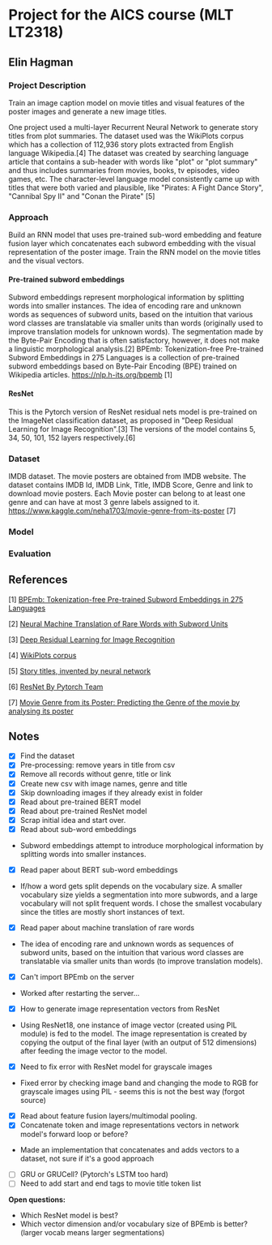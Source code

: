 # Project for the AICS course (MLT LT2318)

## Elin Hagman

### Project Description

Train an image caption model on movie titles and visual features of the poster images and generate a new image titles.

One project used a multi-layer Recurrent Neural Network to generate story titles from plot summaries. The dataset used was the WikiPlots corpus which has a collection of 112,936 story plots extracted from English language Wikipedia.[4]  The dataset was created by searching language article that contains a sub-header with words like "plot" or "plot summary" and thus includes summaries from movies, books, tv episodes, video games, etc.  The character-level language model consistently came up with titles that were both varied and plausible, like "Pirates: A Fight Dance Story", "Cannibal Spy II" and "Conan the Pirate" [5]

### Approach

Build an RNN model that uses pre-trained sub-word embedding and feature fusion layer which concatenates each subword embedding with the visual representation of the poster image. Train the RNN model on the movie titles and the visual vectors.

#### Pre-trained subword embeddings

Subword embeddings represent morphological information by splitting words into smaller instances. The idea of encoding rare and unknown words as sequences of subword units, based on the intuition that various word classes are translatable via smaller units than words (originally used to improve translation models for unknown words). The segmentation made by the Byte-Pair Encoding that is often satisfactory, however, it does not make a linguistic morphological analysis.[2] BPEmb: Tokenization-free Pre-trained Subword Embeddings in 275 Languages is a collection of pre-trained subword embeddings based on Byte-Pair Encoding (BPE) trained on Wikipedia articles. https://nlp.h-its.org/bpemb [1]

#### ResNet

This is the Pytorch version of ResNet residual nets model is pre-trained on the ImageNet classification dataset, as proposed in "Deep Residual Learning for Image Recognition".[3] The versions of the model contains 5, 34, 50, 101, 152 layers respectively.[6]

### Dataset

IMDB dataset. The movie posters are obtained from IMDB website. The dataset contains IMDB Id, IMDB Link, Title, IMDB Score, Genre and link to download movie posters. Each Movie poster can belong to at least one genre and can have at most 3 genre labels assigned to it. https://www.kaggle.com/neha1703/movie-genre-from-its-poster [7]

### Model

### Evaluation

## References

[1]
[BPEmb: Tokenization-free Pre-trained Subword Embeddings in 275 Languages](https://www.aclweb.org/anthology/L18-1473/)

[2]
[Neural Machine Translation of Rare Words with Subword Units](https://www.aclweb.org/anthology/P16-1162/)

[3]
[Deep Residual Learning for Image Recognition](https://arxiv.org/abs/1512.03385)

[4]
[WikiPlots corpus](https://github.com/markriedl/WikiPlots)

[5]
[Story titles, invented by neural network](https://aiweirdness.com/post/160014619217/story-titles-invented-by-neural-network)

[6]
[ResNet By Pytorch Team](https://pytorch.org/hub/pytorch_vision_resnet/)

[7]
[Movie Genre from its Poster: Predicting the Genre of the movie by analysing its poster](https://www.kaggle.com/neha1703/movie-genre-from-its-poster)

## Notes

- [x] Find the dataset
- [x] Pre-processing: remove years in title from csv
- [x] Remove all records without genre, title or link
- [x] Create new csv with image names, genre and title
- [x] Skip downloading images if they already exist in folder
- [x] Read about pre-trained BERT model
- [x] Read about pre-trained ResNet model
- [x] Scrap initial idea and start over.
- [x] Read about sub-word embeddings
- Subword embeddings attempt to introduce morphological information by splitting words into smaller instances.
- [x] Read paper about BERT sub-word embeddings
- If/how a word gets split depends on the vocabulary size. A smaller vocabulary size yields a segmentation into more subwords, and a large vocabulary will not split frequent words. I chose the smallest vocabulary since the titles are mostly short instances of text.
- [x] Read paper about machine translation of rare words
- The idea of encoding rare and unknown words as sequences of subword units, based on the intuition that various word classes are translatable via smaller units than words (to improve translation models).
- [x] Can't import BPEmb on the server
- Worked after restarting the server...
- [x] How to generate image representation vectors from ResNet
- Using ResNet18, one instance of image vector (created using PIL module) is fed to the model. The image representation is created by copying the output of the final layer (with an output of 512 dimensions) after feeding the image vector to the model.
- [x] Need to fix error with ResNet model for grayscale images
- Fixed error by checking image band and changing the mode to RGB for grayscale images using PIL - seems this is not the best way (forgot source)
- [x] Read about feature fusion layers/multimodal pooling.
- [x] Concatenate token and image representations vectors in network model's forward loop or before?
- Made an implementation that concatenates and adds vectors to a dataset, not sure if it's a good approach
- [ ] GRU or GRUCell? (Pytorch's LSTM too hard)
- [ ] Need to add start and end tags to movie title token list

**Open questions:**

- Which ResNet model is best?
- Which vector dimension and/or vocabulary size of BPEmb is better? (larger vocab means larger segmentations)
